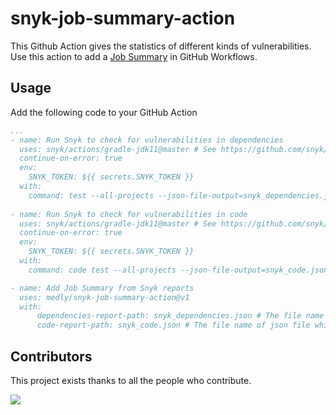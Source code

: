 # snyk-job-summary-action

This Github Action gives the statistics of different kinds of vulnerabilities. Use this action to add a [Job Summary](https://github.blog/2022-05-09-supercharging-github-actions-with-job-summaries/) in GitHub Workflows.

## Usage

Add the following code to your GitHub Action

```yaml
...
- name: Run Snyk to check for vulnerabilities in dependencies
  uses: snyk/actions/gradle-jdk11@master # See https://github.com/snyk/actions for other supported build tools/languages
  continue-on-error: true
  env:
    SNYK_TOKEN: ${{ secrets.SNYK_TOKEN }}
  with:
    command: test --all-projects --json-file-output=snyk_dependencies.json
          
- name: Run Snyk to check for vulnerabilities in code
  uses: snyk/actions/gradle-jdk11@master # See https://github.com/snyk/actions for other supported build tools/languages
  continue-on-error: true
  env:
    SNYK_TOKEN: ${{ secrets.SNYK_TOKEN }}
  with:
    command: code test --all-projects --json-file-output=snyk_code.json

- name: Add Job Summary from Snyk reports
  uses: medly/snyk-job-summary-action@v1
  with:
      dependencies-report-path: snyk_dependencies.json # The file name of json file which is generated on snyk test
      code-report-path: snyk_code.json # The file name of json file which is generated on snyk code test
```
## Contributors

This project exists thanks to all the people who contribute.

<a href="https://github.com/medly/snyk-job-summary-action/graphs/contributors">
  <img src="https://contrib.rocks/image?repo=medly/snyk-job-summary-action" />
</a>
